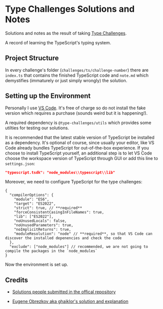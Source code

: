 # Type Challenges Solutions and Notes

Solutions and notes as the result of taking [Type Challenges](https://github.com/type-challenges/type-challenges).

A record of learning the TypeScript's typing system.

## Project Structure

In every challenge's folder (`challenges/ts/challenge-number`) there are `index.ts` that contains the finished TypeScript code and `note.md` which demystifies (immaturely or just simply wrongly) the solution.

## Setting up the Environment

Personally I use [VS Code](https://code.visualstudio.com/). It's free of charge so do not install the fake version which requires a purchase (sounds weird but it is happening!).

A required dependency is `@type-challenges/utils` which provides some utilties for testing our solutions.

It is recommended that the latest stable version of TypeScript be installed as a dependency. It's optional of course, since usually your editor, like VS Code already bundles TypeScript for out-of-the-box experience. If you choose to install TypeScript yourself, an additional step is to let VS Code choose the workspace version of TypeScript through GUI or add this line to `settings.json`:

```json
"typescript.tsdk": "node_modules\\typescript\\lib"
```

Moreover, we need to configure TypeScript for the type challenges:

```jsonc
{
  "compilerOptions": {
    "module": "ES6",
    "target": "ES2022",
    "strict": true, // **required**
    "forceConsistentCasingInFileNames": true,
    "lib": ["ES2022"],
    "noUnusedLocals": false,
    "noUnusedParameters": true,
    "noImplicitReturns": true,
    "moduleResolution": "node" // **required**, so that VS Code can discover the installed depenencies and check the code
  },
  "exclude": ["node_modules"] // recommended, we are not going to compile the packages in the `node_modules`
}
```

Now the environment is set up.

## Credits

- [Solutions people submitted in the offical repository](https://github.com/type-challenges/type-challenges/issues)

- [Eugene Obrezkov aka ghaiklor's solution and explanation](https://ghaiklor.github.io/type-challenges-solutions/en/)
